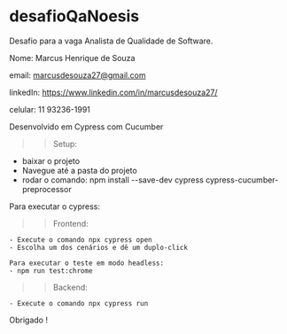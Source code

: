 # desafioQaNoesis

Desafio para a vaga Analista de Qualidade de Software. 


Nome: Marcus Henrique de Souza

email: marcusdesouza27@gmail.com

linkedIn: https://www.linkedin.com/in/marcusdesouza27/

celular: 11 93236-1991

Desenvolvido em Cypress com Cucumber


>> Setup:

- baixar o projeto
- Navegue até a pasta do projeto
- rodar o comando: npm install --save-dev cypress cypress-cucumber-preprocessor

Para executar o cypress:

>> Frontend:

    - Execute o comando npx cypress open
    - Escolha um dos cenários e dê um duplo-click

    Para executar o teste em modo headless:
    - npm run test:chrome

>> Backend:

    - Execute o comando npx cypress run

    
Obrigado !